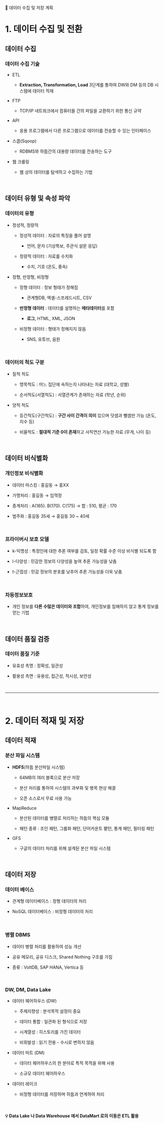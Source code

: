 📍 데이터 수집 및 저장 계획
# 1. 데이터 수집 및 전환
데이터 수집
---
### 데이터 수집 기술
- ETL

  - **Extraction, Transformation, Load** 3단계를 통하여 DW와 DM 등의 DB 시스템에 데이터 적재
 
- FTP

  - TCP/IP 네트워크에서 컴퓨터들 간의 파일을 교환하기 위한 통신 규약
 
- API

  - 응용 프로그램에서 다른 프로그램으로 데이터를 전송할 수 있는 인터페이스
 
- 스쿱(Sqoop)

  - RDBMS와 하둡간의 대용량 데이터를 전송하는 도구
 
- 웹 크롤링

  - 웹 상의 데이터를 탐색하고 수집하는 기법

<br>

데이터 유형 및 속성 파악
---
### 데이터의 유형
- 정성적, 정량적

  - 정성적 데이터 : 자료의 특징을 풀어 설명
 
    - 언어, 문자 (기상특보, 주관식 설문 응답)
   
  - 정량적 데이터 : 자료를 수치화
 
    - 수치, 기호 (온도, 풍속)
   
- 정형, 반정형, 비정형

  - 정형 데이터 : 정보 형태가 정해짐
 
    - 관계형DB, 엑셀-스프레드시트, CSV
   
  - **반정형 데이터** : 데이터를 설명하는 **메타데이터**를 포함
 
    - **로그**, HTML, XML, JSON
   
  - 비정형 데이터 : 형태가 정해지지 않음
 
    - SNS, 유튜브, 음원
   
<br>

### 데이터의 척도 구분
- 질적 척도

  - 명목척도 : 어느 집단에 속하는지 나타내는 자료 (대학교, 성별)
 
  - 순서척도(서열척도) : 서열관계가 존재하는 자료 (학년, 순위)
 
- 양적 척도

  - 등간척도(구간척도) : **구간 사이 간격이 의미** 있으며 덧셈과 뺄셈만 가능 (온도, 지수 등)
 
  - 비율척도 : **절대적 기준 0이 존재**하고 사칙연산 가능한 자료 (무게, 나이 등)

<br>

데이터 비식별화
---
### 개인정보 비식별화
- 데이터 마스킹 : 홍길동 → 홍XX

- 가명처리 : 홍길동 → 임꺽정

- 종계처리 : A(165). B(170). C(175) → 합 : 510, 평균 : 170

- 범주화 : 홍길동 35세 → 홍길동 30 ~ 40세

<br>

### 프라이버시 보호 모델
- k-익명성 : 특정인에 대한 추론 여부를 검토, 일정 확률 수준 이상 비식별 되도록 함

- l-다양성 : 민감한 정보의 다양성을 높여 추론 가능성을 낮춤

- t-근접성 : 민감 정보의 분포를 낮추어 추론 가능성을 더욱 낮춤

<br>

### 차등정보보호
- 개인 정보를 **다른 수많은 데이터와 조합**하여, 개인정보를 침해하지 않고 통계 정보를 얻는 기법

<br>

데이터 품질 검증
---
### 데이터 품질 기준
- 유효성 측명 : 정확성, 일관성

- 활용성 측면 : 유용성, 접근성, 적시성, 보안성

<br>

---

<br>

# 2. 데이터 적재 및 저장
데이터 적재
---
### 분산 파일 시스템
- **HDFS**(하둡 분산파일 시스템)

  - 64MB의 여러 블록으로 분산 저장
 
  - 분산 처리를 통하여 시스템의 과부화 및 병목 현상 해결
 
  - 오픈 소스로서 무료 사용 가능
 
- MapReduce

  - 분산된 데이터를 병렬로 처리하는 하둡의 핵심 모듈
 
  - 패턴 종류 : 조인 패턴, 그룹화 패턴, 단어카운트 퍁턴, 통계 패턴, 필터링 패턴
 
- GFS

  - 구글의 데이터 처리를 위해 설계된 분산 파일 시스템

<br>

데이터 저장
---
### 데이터 베이스
- 관계형 데이터베이스 : 정형 데이터의 처리

- NoSQL 데이터베이스 : 비정형 데이터의 처리

<br>

### 병렬 DBMS
- 데이터 병렬 처리를 활용하여 성능 개선

- 공유 메모리, 공유 디스크, Shared Nothing 구조를 가짐

- 종류 : VoltDB, SAP HANA, Vertica 등

<br>

### DW, DM, Data Lake
- 데이터 웨어하우스 (DW)

  - 주제지향성 : 분석목적 설정이 중요
 
  - 데이터 통합 : 일관화 된 형식으로 저장
 
  - 시계열성 : 히스토리를 가진 데이터
 
  - 비휘발성 : 읽기 전용 - 수시로 변하지 않음
 
- 데이터 마트 (DM)

  - 데이터 웨어하우스의 한 분야로 특적 목적을 위해 사용
 
  - 소규모 데이터 웨어하우스
 
- 데이터 레이크

  - 비정형 데이터를 저장하며 하둡과 연계하여 처리
 
<br>

#### 💡 Data Lake 나 Data Warehouse 에서 DataMart 로의 이동은 ETL 활용

<br>






























